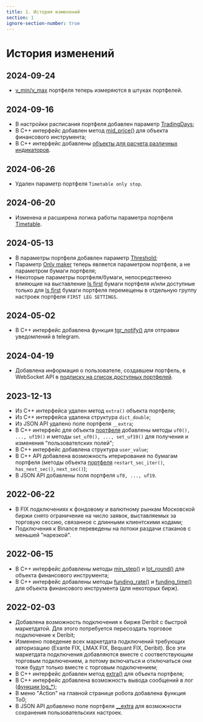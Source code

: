 ```yaml
---
title: 1. История изменений
section: 1
ignore-section-number: true
---
```


# История изменений

## 2024-09-24

- [v_min/v_max](05-params-description.md#p.v_min) портфеля теперь измеряются в штуках портфелей.

## 2024-09-16

- В настройки расписания портфеля добавлен параметр [TradingDays](05-params-description.md#p.trading_days);
- В C++ интерфейс добавлен метод [mid_price()](08-c-api.md#доступ-к-биржевым-данным-по-финансовым-инструментам) для объекта финансового инструмента;
- В C++ интерфейс добавлены [объекты для расчета различных индикаторов](08-c-api.md#indicators-docs).

## 2024-06-26

- Удален параметр портфеля `Timetable only stop`.

## 2024-06-20

- Изменена и расширена логика работы параметра портфеля [Timetable](05-params-description.md#p.use_tt).

## 2024-05-13

- В параметры портфеля добавлен параметр [Threshold](05-params-description.md#p.threshold);
- Параметр [Only maker](05-params-description.md#p.maker) теперь является параметром портфеля, а не параметром бумаги портфеля;
- Некоторые параметры портфеля/бумаги, непосредственно влияющие на выставление [Is first](05-params-description.md#is-first) бумаги портфеля и/или доступные только для [Is first](05-params-description.md#is-first) бумаги портфеля
перемещены в отдельную группу настроек портфеля `FIRST LEG SETTINGS`.

## 2024-05-02

- В C++ интерфейс добавлена функция [tgr_notify()](08-c-api.md#__TGR_NOTIFY__) для отправки уведомлений в telegram.

## 2024-04-19

- Добавлена информация о пользователе, создавшем портфель, в WebSocket API в [подписку на список доступных портфелей](10-api.md#подписка-на-список-доступных-портфелей).

## 2023-12-13

- Из C++ интерфейса удален метод `extra()` объекта портфеля;
- Из C++ интерфейса удалена структура `dict_double`;
- Из JSON API удалено поле портфеля `__extra`;
- В C++ интерфейс для объекта [портфеля](08-c-api.md#доступ-и-изменение-полей-портфеля) добавлены методы `uf0(), ..., uf19()` и методы `set_uf0(), ..., set_uf19()` для получения и изменения "пользователских полей";
- В C++ интерфейс добавлена структура `user_value`;
- В C++ API добавлена возможность итерирования по бумагам портфеля (методы объекта [портфеля](08-c-api.md#доступ-и-изменение-полей-портфеля) `restart_sec_iter()`, `has_next_sec()`, `next_sec()`);
- В JSON API добавлены поля портфеля `uf0, ..., uf19`.

## 2022-06-22

- В FIX подключениях к фондовому и валютному рынкам Московской биржи снято ограничение на число заявок, выставляемых за торговую сессию, связанное с длинными клиентскими кодами;
- Подключения к Binance переведены на потоки раздачи стаканов с меньшей "нарезкой".

## 2022-06-15

- В C++ интерфейс добавлены методы [min_step()](08-c-api.md#доступ-к-биржевым-данным-по-финансовым-инструментам) и [lot_round()](08-c-api.md#доступ-к-биржевым-данным-по-финансовым-инструментам) для объекта финансового инструмента;
- В C++ интерфейс добавлены методы [funding_rate()](08-c-api.md#доступ-к-биржевым-данным-по-финансовым-инструментам) и [funding_time()](08-c-api.md#доступ-к-биржевым-данным-по-финансовым-инструментам) для объекта финансового инструмента (для некоторых бирж).

## 2022-02-03

- Добавлена возможность подключения к бирже Deribit с быстрой маркетдатой. Для этого потребуется пересоздать торговое подключение к Deribit;
- Изменено поведение всех маркетдата подключений требующих авторизацию (Exante FIX, LMAX FIX, Bequant FIX, Deribit). Все эти маркетдата подключения добавляются вместе с соответствующим торговым подключением, а потому включаться и отключаться они тоже будут только вместе с торговым подключением;
- В C++ интерфейс добавлен метод [extra()](08-c-api.md#доступ-и-изменение-полей-портфеля) для объекта портфеля;
- В C++ интерфейс добавлена возможность вывода сообщений в лог ([функции log_*](08-c-api.md#функции-для-работы-с-опционами));
- В меню "Action" на главной странице робота добавлена функция To0;
- В JSON API добавлено поле портфеля [__extra](10-api.md) для возможности сохранения пользовательских настроек.
